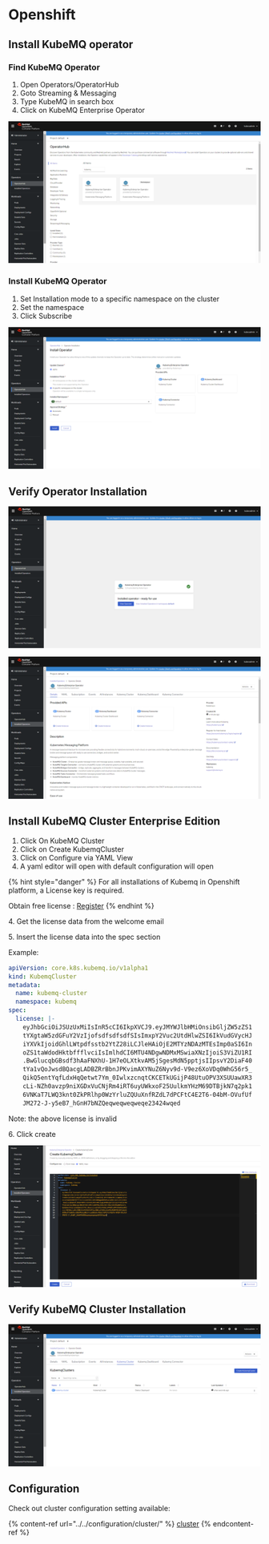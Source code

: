 # Openshift

## Install KubeMQ operator

### Find KubeMQ Operator

1. Open Operators/OperatorHub
2. Goto Streaming & Messaging
3. Type KubeMQ in search box
4. Click on KubeMQ Enterprise Operator

![](../../.gitbook/assets/openshift-1.png)

### Install KubeMQ Operator

1. Set Installation mode to a specific namespace on the cluster
2. Set the namespace
3. Click Subscribe

![](../../.gitbook/assets/openshift-2.png)

## Verify Operator Installation

![](../../.gitbook/assets/openshift-3.png)

![](../../.gitbook/assets/openshift-4.png)

## Install KubeMQ Cluster Enterprise Edition

1. Click On KubeMQ Cluster
2. Click on Create KubemqCluster
3. Click on Configure via YAML View
4. A yaml editor will open with default configuration will open

{% hint style="danger" %}
For all installations of Kubemq in Openshift platform, a License key is required.

Obtain free license : [Register](https://account.kubemq.io/login/register)
{% endhint %}

4\. Get the license data from the welcome email

5\. Insert the license data into the spec section

Example:

```yaml
apiVersion: core.k8s.kubemq.io/v1alpha1
kind: KubemqCluster
metadata:
  name: kubemq-cluster
  namespace: kubemq
spec:
  license: |-
    eyJhbGciOiJSUzUxMiIsInR5cCI6IkpXVCJ9.eyJMYWJlbHMiOnsibGljZW5zZS1
    tYXgtaW5zdGFuY2VzIjofsdfsdfsdfSIsImxpY2Vuc2UtdHlwZSI6IkVudGVycHJ
    iYXVkIjoidGhlLWtpdfsstb2YtZ28iLCJleHAiOjE2MTYzNDAzMTEsImp0aSI6In
    oZS1taWdodHktbffflvciIsImlhdCI6MTU4NDgwNDMxMSwiaXNzIjoiS3ViZU1RI
    .BwGlucqbGBsdf3hAaFNXhU-1H7eOLXtkvAM5jSgesMdN5pptjsIIpsvY2DiaF40
    tYa1vQoJwsdBQacgLADBZRrBbnJPKvimAXYNuZ6Nyv9d-V9ez6XoVDq0WhG56r5_
    QikQ5entYqfLdxHqQetwt7Ym_0IwlxzcnqtCKCETkUGijP48UtuOPV3XSUUawXR3
    cLi-NZh0avzp9niXGDxVuCNjRm4iRT6uyUWkxoF25UulkmYHzM69DTBjkN7q2pk1
    6VNKaT7LWQ3knt0ZkPRlhp0WzYrluZQUuXnfRZdL7dPCFtC4E2T6-04bM-OVufUf
    JM272-J-y5eB7_hGnH7bNZQeqweqweqweqe23424wqed
```

Note: the above license is invalid

6\. Click create

![](../../.gitbook/assets/openshift-5.png)

## Verify KubeMQ Cluster Installation

![](../../.gitbook/assets/openshift-6.png)

## Configuration

Check out cluster configuration setting available:

{% content-ref url="../../configuration/cluster/" %}
[cluster](../../configuration/cluster/)
{% endcontent-ref %}
